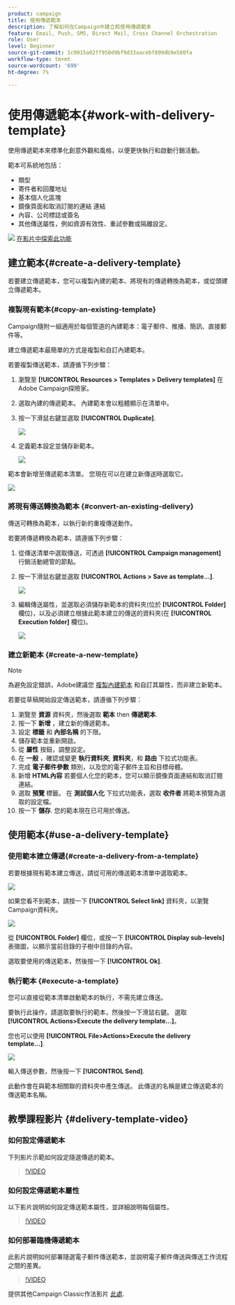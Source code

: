 ```yaml
---
product: campaign
title: 使用傳遞範本
description: 了解如何在Campaign中建立和使用傳遞範本
feature: Email, Push, SMS, Direct Mail, Cross Channel Orchestration
role: User
level: Beginner
source-git-commit: 1c0015a02ff950d9bf9d33aacebf899db9e580fa
workflow-type: tm+mt
source-wordcount: '699'
ht-degree: 7%

---
```


# 使用傳遞範本{#work-with-delivery-template}

使用傳遞範本來標準化創意外觀和風格，以便更快執行和啟動行銷活動。

範本可系統地包括：

* 類型
* 寄件者和回覆地址
* 基本個人化區塊
* 鏡像頁面和取消訂閱的連結 連結
* 內容、公司標誌或簽名
* 其他傳送屬性，例如資源有效性、重試參數或隔離設定。

![](assets/do-not-localize/how-to-video.png) [在影片中探索此功能](#delivery-template-video)


## 建立範本{#create-a-delivery-template}

若要建立傳遞範本，您可以複製內建的範本、將現有的傳遞轉換為範本，或從頭建立傳遞範本。

### 複製現有範本{#copy-an-existing-template}

Campaign隨附一組適用於每個管道的內建範本：電子郵件、推播、簡訊、直接郵件等。

建立傳遞範本最簡單的方式是複製和自訂內建範本。

若要複製傳送範本，請遵循下列步驟：

1. 瀏覽至 **[!UICONTROL Resources > Templates > Delivery templates]** 在Adobe Campaign探險家。
1. 選取內建的傳遞範本。 內建範本會以粗體顯示在清單中。
1. 按一下滑鼠右鍵並選取 **[!UICONTROL Duplicate]**.

   ![](assets/duplicate-built-in-template.png)

1. 定義範本設定並儲存新範本。

   ![](assets/delivery-template-new.png)

範本會新增至傳遞範本清單。 您現在可以在建立新傳送時選取它。

![](assets/select-the-new-template.png)

### 將現有傳送轉換為範本 {#convert-an-existing-delivery}

傳送可轉換為範本，以執行新的重複傳送動作。

若要將傳遞轉換為範本，請遵循下列步驟：

1. 從傳送清單中選取傳送，可透過 **[!UICONTROL Campaign management]** 行銷活動總管的節點。

1. 按一下滑鼠右鍵並選取 **[!UICONTROL Actions > Save as template...]**.

   ![](assets/save-as-template.png)

1. 編輯傳送屬性，並選取必須儲存新範本的資料夾(位於 **[!UICONTROL Folder]** 欄位)，以及必須建立根據此範本建立的傳送的資料夾(在 **[!UICONTROL Execution folder]** 欄位)。

   ![](assets/template-select-folders.png)

### 建立新範本 {#create-a-new-template}

>[!NOTE]
>
>為避免設定錯誤，Adobe建議您 [複製內建範本](#copy-an-existing-template) 和自訂其屬性，而非建立新範本。

若要從草稿開始設定傳送範本，請遵循下列步驟：

1. 瀏覽至 **資源** 資料夾，然後選取 **範本** then **傳遞範本**.
1. 按一下 **新增** ，建立新的傳遞範本。
1. 設定 **標籤** 和 **內部名稱** 的下限。
1. 儲存範本並重新開啟。
1. 從 **屬性** 按鈕，調整設定。
1. 在 **一般** ，確認或變更 **執行資料夾**, **資料夾**，和 **路由** 下拉式功能表。
1. 完成 **電子郵件參數** 類別，以及您的電子郵件主旨和目標母體。
1. 新增 **HTML內容** 若要個人化您的範本，您可以顯示鏡像頁面連結和取消訂閱連結。
1. 選取 **預覽** 標籤。 在 **測試個人化** 下拉式功能表，選取 **收件者** 將範本預覽為選取的設定檔。
1. 按一下 **儲存**. 您的範本現在已可用於傳送。


## 使用範本{#use-a-delivery-template}

### 使用範本建立傳遞{#create-a-delivery-from-a-template}

若要根據現有範本建立傳送，請從可用的傳送範本清單中選取範本。

![](assets/select-the-new-template.png)

如果您看不到範本，請按一下 **[!UICONTROL Select link]** 資料夾，以瀏覽Campaign資料夾。

![](assets/browse-templates.png)

從 **[!UICONTROL Folder]** 欄位，或按一下 **[!UICONTROL Display sub-levels]** 表徵圖，以顯示當前目錄的子樹中目錄的內容。

選取要使用的傳送範本，然後按一下 **[!UICONTROL Ok]**.

### 執行範本 {#execute-a-template}

您可以直接從範本清單啟動範本的執行，不需先建立傳送。

要執行此操作，請選取要執行的範本，然後按一下滑鼠右鍵。 選取 **[!UICONTROL Actions>Execute the delivery template...]**。

您也可以使用 **[!UICONTROL File>Actions>Execute the delivery template...]**.

![](assets/execute-delivery-template.png)

輸入傳送參數，然後按一下 **[!UICONTROL Send]**.

此動作會在與範本相關聯的資料夾中產生傳送。 此傳送的名稱是建立傳送範本的傳送範本名稱。


## 教學課程影片 {#delivery-template-video}

### 如何設定傳遞範本

下列影片示範如何設定隨選傳遞的範本。

>[!VIDEO](https://video.tv.adobe.com/v/342082?quality=12)

### 如何設定傳遞範本屬性

以下影片說明如何設定傳送範本屬性，並詳細說明每個屬性。

>[!VIDEO](https://video.tv.adobe.com/v/338969?quality=12)

### 如何部署臨機傳遞範本

此影片說明如何部署隨選電子郵件傳送範本，並說明電子郵件傳送與傳送工作流程之間的差異。

>[!VIDEO](https://video.tv.adobe.com/v/338965?quality=12)

提供其他Campaign Classic作法影片 [此處](https://experienceleague.adobe.com/docs/campaign-classic-learn/tutorials/overview.html?lang=zh-Hant).
